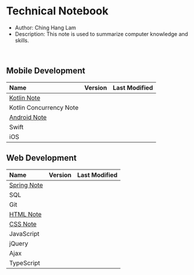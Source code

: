 # Technical Notebook
- Author: Ching Hang Lam
- Description: This note is used to summarize computer knowledge and skills.

<br />

## Mobile Development
| Name | Version | Last Modified |
| :-- | :--: | :--: |
| [Kotlin Note](./Kotlin%20Note/README.md) |  |  |
| Kotlin Concurrency Note |  |  |
| [Android Note](./Android%20Note/README.md) |  |  |
| Swift |  |  |
| iOS |  |  |

## Web Development
| Name | Version | Last Modified |
| :-- | :--: | :--: |
| [Spring Note](./Spring%20Note/README.md) |  |  |
| SQL |  |  |
| Git |  |  |
| [HTML Note](./HTML%20Note/README.md) |  |  |
| [CSS Note](./CSS%20Note/README.md) |  |  |
| JavaScript |  |  |
| jQuery |  |  |
| Ajax |  |  |
| TypeScript |  |  |

<br />
